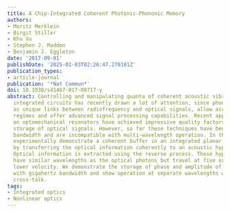 ```yaml
---
title: A Chip-Integrated Coherent Photonic-Phononic Memory
authors:
- Moritz Merklein
- Birgit Stiller
- Khu Vu
- Stephen J. Madden
- Benjamin J. Eggleton
date: '2017-09-01'
publishDate: '2025-01-03T02:26:47.270101Z'
publication_types:
- article-journal
publication: '*Nat Commun*'
doi: 10.1038/s41467-017-00717-y
abstract: Controlling and manipulating quanta of coherent acoustic vibrations---phonons---in
  integrated circuits has recently drawn a lot of attention, since phonons can function
  as unique links between radiofrequency and optical signals, allow access to quantum
  regimes and offer advanced signal processing capabilities. Recent approaches based
  on optomechanical resonators have achieved impressive quality factors allowing for
  storage of optical signals. However, so far these techniques have been limited in
  bandwidth and are incompatible with multi-wavelength operation. In this work, we
  experimentally demonstrate a coherent buffer in an integrated planar optical waveguide
  by transferring the optical information coherently to an acoustic hypersound wave.
  Optical information is extracted using the reverse process. These hypersound phonons
  have similar wavelengths as the optical photons but travel at five orders of magnitude
  lower velocity. We demonstrate the storage of phase and amplitude of optical information
  with gigahertz bandwidth and show operation at separate wavelengths with negligible
  cross-talk.
tags:
- Integrated optics
- Nonlinear optics
---
```

